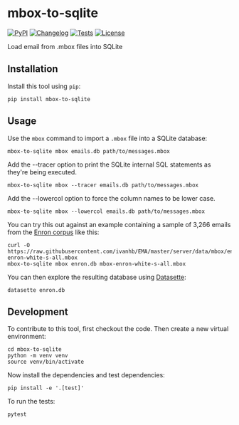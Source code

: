 # mbox-to-sqlite

[![PyPI](https://img.shields.io/pypi/v/mbox-to-sqlite.svg)](https://pypi.org/project/mbox-to-sqlite/)
[![Changelog](https://img.shields.io/github/v/release/simonw/mbox-to-sqlite?include_prereleases&label=changelog)](https://github.com/simonw/mbox-to-sqlite/releases)
[![Tests](https://github.com/simonw/mbox-to-sqlite/workflows/Test/badge.svg)](https://github.com/simonw/mbox-to-sqlite/actions?query=workflow%3ATest)
[![License](https://img.shields.io/badge/license-Apache%202.0-blue.svg)](https://github.com/simonw/mbox-to-sqlite/blob/master/LICENSE)

Load email from .mbox files into SQLite

## Installation

Install this tool using `pip`:

    pip install mbox-to-sqlite

## Usage

Use the `mbox` command to import a `.mbox` file into a SQLite database:

    mbox-to-sqlite mbox emails.db path/to/messages.mbox

Add the --tracer option to print the SQLite internal SQL statements as they're being executed.

    mbox-to-sqlite mbox --tracer emails.db path/to/messages.mbox

Add the --lowercol option to force the column names to be lower case.

    mbox-to-sqlite mbox --lowercol emails.db path/to/messages.mbox

You can try this out against an example containing a sample of 3,266 emails from the [Enron corpus](https://en.wikipedia.org/wiki/Enron_Corpus) like this:

    curl -O https://raw.githubusercontent.com/ivanhb/EMA/master/server/data/mbox/enron/mbox-enron-white-s-all.mbox
    mbox-to-sqlite mbox enron.db mbox-enron-white-s-all.mbox

You can then explore the resulting database using [Datasette](https://datasette.io/):

    datasette enron.db

## Development

To contribute to this tool, first checkout the code. Then create a new virtual environment:

    cd mbox-to-sqlite
    python -m venv venv
    source venv/bin/activate

Now install the dependencies and test dependencies:

    pip install -e '.[test]'

To run the tests:

    pytest

